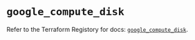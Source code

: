 # `google_compute_disk`

Refer to the Terraform Registory for docs: [`google_compute_disk`](https://registry.terraform.io/providers/hashicorp/google-beta/4.76.0/docs/resources/google_compute_disk).
